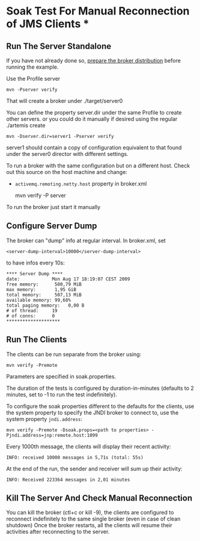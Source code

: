 # Soak Test For Manual Reconnection of JMS Clients *

## Run The Server Standalone

If you have not already done so, [prepare the broker distribution](../../../../README.md#getting-started) before running the example.

Use the Profile server

    mvn -Pserver verify

That will create a broker under ./target/server0

You can define the property server.dir under the same Profile to create other servers. or you could do it manually if desired using the regular ./artemis create

    mvn -Dserver.dir=server1 -Pserver verify

server1 should contain a copy of configuration equivalent to that found under the server0 director with different
settings.

To run a broker with the same configuration but on a different host.  Check out this source on the host machine and
change:

* `activemq.remoting.netty.host` property in broker.xml

    mvn verify -P server

To run the broker just start it manually

## Configure Server Dump

The broker can "dump" info at regular interval. In broker.xml, set

    <server-dump-interval>10000</server-dump-interval>

to have infos every 10s:

    **** Server Dump ****
    date:            Mon Aug 17 18:19:07 CEST 2009
    free memory:      500,79 MiB
    max memory:       1,95 GiB
    total memory:     507,13 MiB
    available memory: 99,68%
    total paging memory:   0,00 B
    # of thread:     19
    # of conns:      0
    ********************

## Run The Clients

The clients can be run separate from the broker using:

    mvn verify -Premote

Parameters are specified in soak.properties.

The duration of the tests is configured by duration-in-minutes (defaults to 2 minutes, set to -1 to run the test indefinitely).

To configure the soak properties different to the defaults for the clients, use the system property to specify the JNDI broker to connect to, use the system property `jndi.address`:

    mvn verify -Premote -Dsoak.props=<path to properties> -Pjndi.address=jnp:remote.host:1099

Every 1000th message, the clients will display their recent activity:

    INFO: received 10000 messages in 5,71s (total: 55s)

At the end of the run, the sender and receiver will sum up their activity:

    INFO: Received 223364 messages in 2,01 minutes

## Kill The Server And Check Manual Reconnection

You can kill the broker (ctl+c or kill -9), the clients are configured to reconnect indefinitely to the same single broker (even in case of clean shutdown) Once the broker restarts, all the clients will resume their activities after reconnecting to the server.
